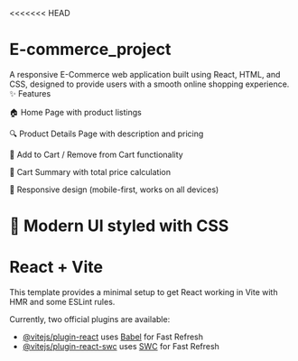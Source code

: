 <<<<<<< HEAD
# E-commerce_project
A responsive E-Commerce web application built using React, HTML, and CSS, designed to provide users with a smooth online shopping experience.
✨ Features

🏠 Home Page with product listings

🔍 Product Details Page with description and pricing

🛒 Add to Cart / Remove from Cart functionality

🧾 Cart Summary with total price calculation

📱 Responsive design (mobile-first, works on all devices)

🎨 Modern UI styled with CSS
=======
# React + Vite

This template provides a minimal setup to get React working in Vite with HMR and some ESLint rules.

Currently, two official plugins are available:

- [@vitejs/plugin-react](https://github.com/vitejs/vite-plugin-react/blob/main/packages/plugin-react) uses [Babel](https://babeljs.io/) for Fast Refresh
- [@vitejs/plugin-react-swc](https://github.com/vitejs/vite-plugin-react/blob/main/packages/plugin-react-swc) uses [SWC](https://swc.rs/) for Fast Refresh


